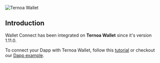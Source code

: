![Ternoa Wallet](../assets/logo_with_title.jpeg)

## Introduction

Wallet Connect has been integrated on **Ternoa Wallet** since it's version 1.11.0. 

To connect your Dapp with Ternoa Wallet, follow this [tutorial](./TUTORIAL.md) or checkout our [Dapp example](./dapp-example).

